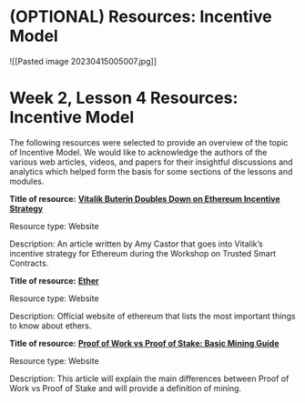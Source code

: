 # (OPTIONAL) Resources: Incentive Model
![[Pasted image 20230415005007.jpg]]
# **Week 2, Lesson 4 Resources: Incentive Model**

The following resources were selected to provide an overview of the topic of Incentive Model. We would like to acknowledge the authors of the various web articles, videos, and papers for their insightful discussions and analytics which helped form the basis for some sections of the lessons and modules.

**Title of resource:** [**Vitalik Buterin Doubles Down on Ethereum Incentive Strategy**](https://www.coindesk.com/vitalik-buterin-doubles-ethereum-incentive-strategy/)

Resource type: Website

Description: An article written by Amy Castor that goes into Vitalik’s incentive strategy for Ethereum during the Workshop on Trusted Smart Contracts.

**Title of resource:** [**Ether**](https://www.ethereum.org/ether)

Resource type: Website

Description: Official website of ethereum that lists the most important things to know about ethers.

**Title of resource:** [**Proof of Work vs Proof of Stake: Basic Mining Guide**](https://blockgeeks.com/guides/proof-of-work-vs-proof-of-stake/)

Resource type: Website

Description: This article will explain the main differences between Proof of Work vs Proof of Stake and will provide a definition of mining.